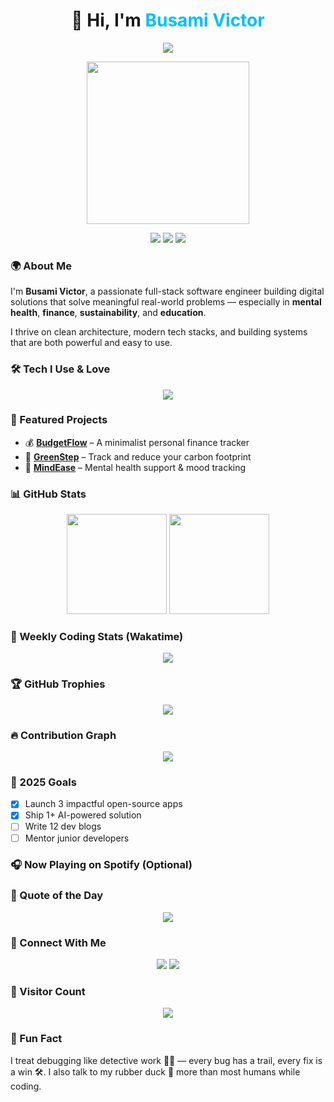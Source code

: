 <h1 align="center">👋 Hi, I'm <span style="color:#00BFFF;">Busami Victor</span></h1>

<p align="center">
  <img src="https://readme-typing-svg.herokuapp.com?font=Fira+Code&size=26&duration=2500&pause=1200&color=00FFF0&center=true&vCenter=true&width=800&lines=Full-Stack+Engineer+%7C+Mission-Driven+Developer;Crafting+Code+with+Purpose;Building+Smart+Tools+That+Matter" />
</p>

<p align="center">
  <img src="https://media.giphy.com/media/qgQUggAC3Pfv687qPC/giphy.gif" width="260" />
</p>

<p align="center">
  <img src="https://img.shields.io/badge/Backend%20Ninja-%F0%9F%A7%AA-success?style=for-the-badge" />
  <img src="https://img.shields.io/badge/Mental%20Health%20Tech-%F0%9F%A7%A0-blueviolet?style=for-the-badge" />
  <img src="https://img.shields.io/badge/Purposeful%20Code-%F0%9F%92%BB-informational?style=for-the-badge" />
</p>

### 🌍 About Me

I'm **Busami Victor**, a passionate full-stack software engineer building digital solutions that solve meaningful real-world problems — especially in **mental health**, **finance**, **sustainability**, and **education**.

I thrive on clean architecture, modern tech stacks, and building systems that are both powerful and easy to use.

### 🛠️ Tech I Use & Love

<p align="center">
  <img src="https://skillicons.dev/icons?i=ts,js,react,nextjs,nodejs,express,fastapi,postgres,mongodb,prisma,redis,docker,tailwind,git,github,firebase,jest,postman,figma" />
</p>

### 🚀 Featured Projects

- 💰 [**BudgetFlow**](https://github.com/victor-busami/budgetflow) – A minimalist personal finance tracker  
- 🌱 [**GreenStep**](https://github.com/victor-busami/greenstep) – Track and reduce your carbon footprint  
- 🧠 [**MindEase**](https://github.com/victor-busami/mindease) – Mental health support & mood tracking  

### 📊 GitHub Stats

<p align="center">
  <img height="160" src="https://github-readme-stats.vercel.app/api?username=victor-busami&show_icons=true&theme=tokyonight&count_private=true&include_all_commits=true&rank_icon=github&v=2" />
  <img height="160" src="https://github-readme-stats.vercel.app/api/top-langs/?username=victor-busami&layout=compact&theme=tokyonight&langs_count=10&v=2" />
</p>

### 🧠 Weekly Coding Stats (Wakatime)

<p align="center">
  <img src="https://github-readme-stats.vercel.app/api/wakatime?username=busamivictor&theme=tokyonight&v=2&range=last_7_days" />
</p>






### 🏆 GitHub Trophies

<p align="center">
  <img src="https://github-profile-trophy.vercel.app/?username=victor-busami&theme=algolia&no-frame=true&no-bg=true&margin-w=6&column=6" />
</p>

### 🔥 Contribution Graph

<p align="center">
  <img src="https://github-readme-activity-graph.vercel.app/graph?username=victor-busami&theme=react-dark&hide_border=true" />
</p>

### 🎯 2025 Goals

- [x] Launch 3 impactful open-source apps  
- [x] Ship 1+ AI-powered solution  
- [ ] Write 12 dev blogs  
- [ ] Mentor junior developers  

### 🎧 Now Playing on Spotify (Optional)

<!--
<p align="center">
  <img src="https://spotify-now-playing-xxx.vercel.app/api/now-playing" />
</p>
-->

### 🧩 Quote of the Day

<p align="center">
  <img src="https://quotes-github-readme.vercel.app/api?type=horizontal&theme=tokyonight" />
</p>

### 💬 Connect With Me

<p align="center">
  <a href="mailto:victorbusami1@gmail.com"><img src="https://img.shields.io/badge/Email-victorbusami1@gmail.com-red?style=for-the-badge&logo=gmail" /></a>
  <a href="https://linkedin.com/in/yourname"><img src="https://img.shields.io/badge/LinkedIn-Busami%20Victor-blue?style=for-the-badge&logo=linkedin" /></a>
</p>

### 👀 Visitor Count

<p align="center">
  <img src="https://komarev.com/ghpvc/?username=victor-busami&style=flat-square&color=blue" />
</p>

### 🤯 Fun Fact

I treat debugging like detective work 🕵️‍♂️ — every bug has a trail, every fix is a win 🛠️. I also talk to my rubber duck 🦆 more than most humans while coding.
